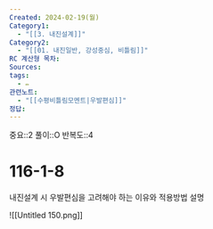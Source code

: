```yaml
---
Created: 2024-02-19(월)
Category1:
  - "[[3. 내진설계]]"
Category2:
  - "[[01. 내진일반, 강성중심, 비틀림]]"
RC 계산형 목차: 
Sources: 
tags:
  - ✏️
관련노트:
  - "[[수평비틀림모멘트|우발편심]]"
정답:
---
```

중요::2
풀이::O
반복도::4
#  116-1-8


내진설계 시 우발편심을 고려해야 하는 이유와 적용방법 설명

![[Untitled 150.png]]